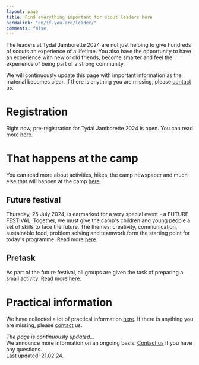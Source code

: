 ```yaml
---
layout: page
title: Find everything important for scout leaders here
permalink: "en/if-you-are/leader/"
comments: false
---
```


The leaders at Tydal Jamborette 2024 are not just helping to give hundreds of scouts an experience of a lifetime. You also have the opportunity to have an experience with new or old friends, become smarter and feel the experience of being part of a strong community.

We will continuously update this page with important information as the material becomes clear. If there is anything you are missing, please [contact](/en/contact/) us.

# Registration

Right now, pre-registration for Tydal Jamborette 2024 is open. You can read more [here](/en/registration/).

# That happens at the camp

You can read more about activities, hikes, the camp newspaper and much else that will happen at the camp [here](/en/programme/).

## Future festival

Thursday, 25 July 2024, is earmarked for a very special event - a FUTURE FESTIVAL. Together, we must give the camp's children and young people a set of skills to face the future. The themes: creativity, communication, sustainable food, problem solving and teamwork form the starting point for today's programme. Read more [here](/en/future-festival).

## Pretask

As part of the future festival, all groups are given the task of preparing a small activity. Read more [here](/en/future-festival).


# Practical information

We have collected a lot of practical information [here](/en/practical-information/). If there is anything you are missing, please [contact](/en/contact/) us.

<div class="jumbotron mt-5">
<i>The page is continuously updated...</i>
<br>
We announce more information on an ongoing basis. <a href="/en/contact/">Contact us</a> if you have any questions.
<br>
Last updated: 21.02.24.
</div>